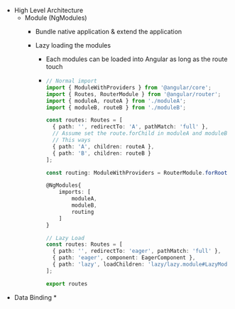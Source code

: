 * High Level Architecture
  * Module \(NgModules\)
    * Bundle native application & extend the application

    * Lazy loading the modules

      * Each modules can be loaded into Angular as long as the route touch

      * ```typescript
        // Normal import
        import { ModuleWithProviders } from '@angular/core';
        import { Routes, RouterModule } from '@angular/router';
        import { moduleA, routeA } from './moduleA';
        import { moduleB, routeB } from './moduleB';

        const routes: Routes = [
          { path: '', redirectTo: 'A', pathMatch: 'full' },
          // Assume set the route.forChild in moduleA and moduleB
          // This ways
          { path: 'A', children: routeA }, 
          { path: 'B', children: routeB }
        ];

        const routing: ModuleWithProviders = RouterModule.forRoot(routes);

        @NgModules{
            imports: [
                moduleA,
                moduleB,
                routing
            ]
        }

        // Lazy Load
        const routes: Routes = [
          { path: '', redirectTo: 'eager', pathMatch: 'full' },
          { path: 'eager', component: EagerComponent },
          { path: 'lazy', loadChildren: 'lazy/lazy.module#LazyModule' }
        ];

        export routes
        ```
* Data Binding
  * 



